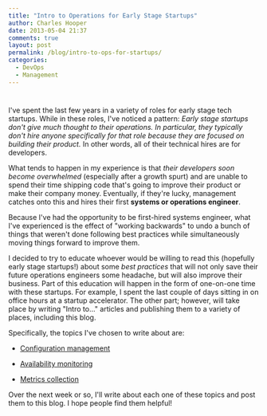 ```yaml
---
title: "Intro to Operations for Early Stage Startups"
author: Charles Hooper
date: 2013-05-04 21:37
comments: true
layout: post
permalink: /blog/intro-to-ops-for-startups/
categories: 
  - DevOps
  - Management
---
```

# 

I've spent the last few years in a variety of roles for early stage tech
startups. While in these roles, I've noticed a pattern: *Early stage
startups don't give much thought to their operations. In particular,
they typically don't hire anyone specifically for that role because they
are focused on building their product.* In other words, all of their
technical hires are for developers.

What tends to happen in my experience is that *their developers soon
become overwhelmed* (especially after a growth spurt) and are unable to
spend their time shipping code that's going to improve their product or
make their company money. Eventually, if they're lucky, management catches
onto this and hires their first **systems or operations engineer**.

Because I've had the opportunity to be first-hired systems engineer,
what I've experienced is the effect of "working backwards" to undo a
bunch of things that weren't done following best practices while
simultaneously moving things forward to improve them.

I decided to try to educate whoever would be willing to read this
(hopefully early stage startups!) about some *best practices* that will
not only save their future operations engineers some headache, but will
also improve their business. Part of this education will happen in the
form of one-on-one time with these startups. For example, I spent the
last couple of days sitting in on office hours at a startup accelerator.
The other part; however, will take place by writing "Intro to..."
articles and publishing them to a variety of places, including this blog.

Specifically, the topics I've chosen to write about are:

* [Configuration management][1]
* [Availability monitoring][2]
* [Metrics collection][3]

  [1]: /blog/intro-to-ops-config-management/
  [2]: /blog/intro-to-ops-availability-monitoring-alerting/
  [3]: /blog/intro-to-ops-metrics-collection/

Over the next week or so, I'll write about each one of these topics and
post them to this blog. I hope people find them helpful!

